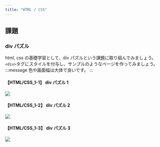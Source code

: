 ```yaml
---
title: "HTML / CSS"
---
```


## 課題

### div パズル

html, css の基礎学習として、div パズルという課題に取り組んでみましょう。
`<div>`タグにスタイルを付与し、サンプルのようなページを作ってみましょう。
:::message
色や画面幅は大体で良いです。
:::

#### 【HTML/CSS_1-1】 div パズル 1

![](https://storage.googleapis.com/zenn-user-upload/a5731edf5994-20220308.png)

#### 【HTML/CSS_1-2】 div パズル 2

![](https://storage.googleapis.com/zenn-user-upload/f82f650756d9-20220308.png)

#### 【HTML/CSS_1-3】 div パズル 3

![](https://storage.googleapis.com/zenn-user-upload/7e08ef9eafd2-20220308.png)
